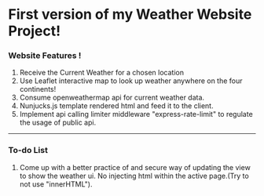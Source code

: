 # First version of my Weather Website Project!

### Website Features !

1. Receive the Current Weather for a chosen location
2. Use Leaflet interactive map to look up weather anywhere on the four continents!
3. Consume openweathermap api for current weather data.
4. Nunjucks.js template rendered html and feed it to the client.
5. Implement api calling limiter middleware "express-rate-limit" to regulate the usage of public api.

---

### To-do List
   
1. Come up with a better practice of and secure way of updating the view to show the weather ui. No injecting html within the active page.(Try to not use "innerHTML").